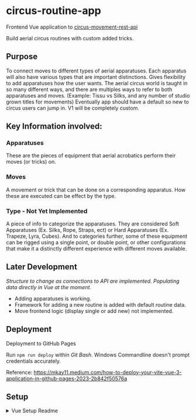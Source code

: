 # circus-routine-app

Frontend Vue application to [circus-movement-rest-api](https://github.com/CompChimera/circus-movement-rest-api)

Build aerial circus routines with custom added tricks. 

## Purpose
To connect moves to different types of aerial apparatuses. Each apparatus will also have various types that are important distinctions. Gives flexibility to add apparatuses how the user wants. The aerial circus world is taught in so many different ways, and there are multiples ways to refer to both apparatuses and moves. (Example: Tissu vs Silks, and any number of studio grown titles for movements) Eventually app should have a default so new to circus users can jump in. V1 will be completely custom.

## Key Information involved:
### Apparatuses
These are the pieces of equipment that aerial acrobatics perform their moves (or tricks) on.

### Moves
A movement or trick that can be done on a corresponding apparatus. How these are executed can be effect by the type.

### Type - Not Yet Implemented
A piece of info to categorize the apparatuses. They are considered Soft Apparatuses (Ex. Silks, Rope, Straps, ect) or Hard Apparatuses (Ex. Trapeze, Lyra, Cubes). And to categories further, some of these equipment can be rigged using a single point, or double point, or other configurations that make it a distinctly different experience with different moves available.

## Later Development
*Structure to change as connections to API are implemented. Populating data directly in Vue at the moment.*

* Adding apparatuses is working.
* Framework for adding a new routine is added with default routine data. 
* Move frontend logic (display single or add new) not implemented.

## Deployment
Deployment to GitHub Pages

Run `npm run deploy` within *Git Bash*. Windows Commandline doesn't prompt credentials accurately. 

Reference: https://mkay11.medium.com/how-to-deploy-your-vite-vue-3-application-in-github-pages-2023-2b842f50576a

## Setup
<details>
<summary>Vue Setup Readme</summary>

This template should help get you started developing with Vue 3 in Vite.

## Recommended IDE Setup

[VSCode](https://code.visualstudio.com/) + [Volar](https://marketplace.visualstudio.com/items?itemName=Vue.volar) (and disable Vetur) + [TypeScript Vue Plugin (Volar)](https://marketplace.visualstudio.com/items?itemName=Vue.vscode-typescript-vue-plugin).

## Type Support for `.vue` Imports in TS

TypeScript cannot handle type information for `.vue` imports by default, so we replace the `tsc` CLI with `vue-tsc` for type checking. In editors, we need [TypeScript Vue Plugin (Volar)](https://marketplace.visualstudio.com/items?itemName=Vue.vscode-typescript-vue-plugin) to make the TypeScript language service aware of `.vue` types.

If the standalone TypeScript plugin doesn't feel fast enough to you, Volar has also implemented a [Take Over Mode](https://github.com/johnsoncodehk/volar/discussions/471#discussioncomment-1361669) that is more performant. You can enable it by the following steps:

1. Disable the built-in TypeScript Extension
    1) Run `Extensions: Show Built-in Extensions` from VSCode's command palette
    2) Find `TypeScript and JavaScript Language Features`, right click and select `Disable (Workspace)`
2. Reload the VSCode window by running `Developer: Reload Window` from the command palette.

## Customize configuration

See [Vite Configuration Reference](https://vitejs.dev/config/).

## Project Setup

```sh
npm install
```

### Compile and Hot-Reload for Development

```sh
npm run dev
```

### Type-Check, Compile and Minify for Production

```sh
npm run build
```

### Run Unit Tests with [Vitest](https://vitest.dev/)

```sh
npm run test:unit
```

### Lint with [ESLint](https://eslint.org/)

```sh
npm run lint
```
</details>
